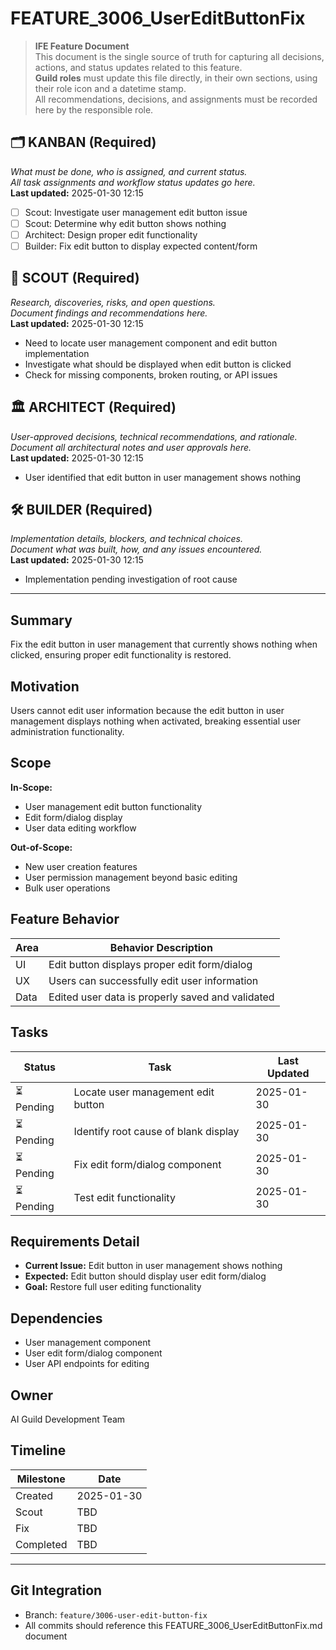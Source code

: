 # FEATURE_3006_UserEditButtonFix

> **IFE Feature Document**  
> This document is the single source of truth for capturing all decisions, actions, and status updates related to this feature.  
> **Guild roles** must update this file directly, in their own sections, using their role icon and a datetime stamp.  
> All recommendations, decisions, and assignments must be recorded here by the responsible role.

## 🗂️ KANBAN (Required)
_What must be done, who is assigned, and current status.  
All task assignments and workflow status updates go here._  
**Last updated:** 2025-01-30 12:15

- [ ] Scout: Investigate user management edit button issue
- [ ] Scout: Determine why edit button shows nothing
- [ ] Architect: Design proper edit functionality
- [ ] Builder: Fix edit button to display expected content/form

## 🧭 SCOUT (Required)
_Research, discoveries, risks, and open questions.  
Document findings and recommendations here._  
**Last updated:** 2025-01-30 12:15

- Need to locate user management component and edit button implementation
- Investigate what should be displayed when edit button is clicked
- Check for missing components, broken routing, or API issues

## 🏛️ ARCHITECT (Required)
_User-approved decisions, technical recommendations, and rationale.  
Document all architectural notes and user approvals here._  
**Last updated:** 2025-01-30 12:15

- User identified that edit button in user management shows nothing

## 🛠️ BUILDER (Required)
_Implementation details, blockers, and technical choices.  
Document what was built, how, and any issues encountered._  
**Last updated:** 2025-01-30 12:15

- Implementation pending investigation of root cause

---

## Summary
Fix the edit button in user management that currently shows nothing when clicked, ensuring proper edit functionality is restored.

## Motivation
Users cannot edit user information because the edit button in user management displays nothing when activated, breaking essential user administration functionality.

## Scope
**In-Scope:**
- User management edit button functionality
- Edit form/dialog display
- User data editing workflow

**Out-of-Scope:** 
- New user creation features
- User permission management beyond basic editing
- Bulk user operations

## Feature Behavior
| Area       | Behavior Description                                  |
|------------|--------------------------------------------------------|
| UI         | Edit button displays proper edit form/dialog         |
| UX         | Users can successfully edit user information          |
| Data       | Edited user data is properly saved and validated     |

## Tasks
| Status         | Task                                | Last Updated  |
|----------------|-------------------------------------|---------------|
| ⏳ Pending      | Locate user management edit button  | 2025-01-30    |
| ⏳ Pending      | Identify root cause of blank display| 2025-01-30    |
| ⏳ Pending      | Fix edit form/dialog component      | 2025-01-30    |
| ⏳ Pending      | Test edit functionality             | 2025-01-30    |

## Requirements Detail
- **Current Issue:** Edit button in user management shows nothing
- **Expected:** Edit button should display user edit form/dialog
- **Goal:** Restore full user editing functionality

## Dependencies
- User management component
- User edit form/dialog component
- User API endpoints for editing

## Owner
AI Guild Development Team

## Timeline
| Milestone | Date       |
|-----------|------------|
| Created   | 2025-01-30 |
| Scout     | TBD        |
| Fix       | TBD        |
| Completed | TBD        |

---

## Git Integration
- Branch: `feature/3006-user-edit-button-fix`
- All commits should reference this FEATURE_3006_UserEditButtonFix.md document